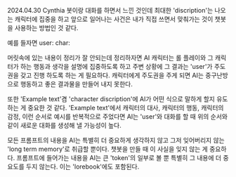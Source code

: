 2024.04.30
Cynthia 봇이랑 대화를 하면서 느낀 것인데 최대한 'discription'는 나오는 캐릭터에 집중을 하고 앞으로 일어나는 사건은 내가 직접 쓰면서 맞춰가는 것이 챗봇을 사용하는 방법인 것 같다. 

예를 들자면 
user:
char:

머릿속에 있는 내용이 정리가 잘 안되는데 정리하자면 AI 캐릭터는 롤 플레이와 그 캐릭터가 하는 행동과 생각을 설명에 집중하도록 하고 주변 상황에 그 결과는 'user'가 주도권을 갖고 진행 하도록 하는 게 필요하다. 
캐릭터에게 주도권을 주게 되면 AI는 중구난방으로 행동하고 좋은 결과물을 만들어 내지 못한다. 

또한 'Example text'겸 'character discription'에 AI가 어떤 식으로 말하게 할지 유도하는 게 중요한 것 같다. 'Example text'에서 캐릭터의 대사, 캐릭터의 행동, 캐릭터의 감정, 이런 순서로 예시를 반복적으로 주었다면 AI는 'user'와 대화를 할 때 위의 순서와 같이 새로운 대화를 생성해 낼 가능성이 높다. 

모든 프롬프트의 내용을 AI는 특별히 더 중요하게 생각하지 않고 그저 잊어버리지 않는 'long term memory'로 취급할 뿐이다. 챗봇을 만들 때 이 사실을 잊지 않는 게 중요하다. 프롬프트에 들어가는 내용을 AI는 큰 'token'의 일부로 볼 뿐 특별히 그 내용에 더 중요도를 두지 않는다. 이는 'lorebook'에도 포함된다. 